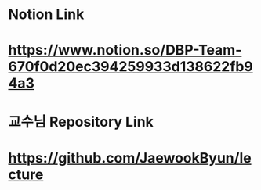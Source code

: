 # Notion Link
# https://www.notion.so/DBP-Team-670f0d20ec394259933d138622fb94a3
# 교수님 Repository Link
# https://github.com/JaewookByun/lecture
